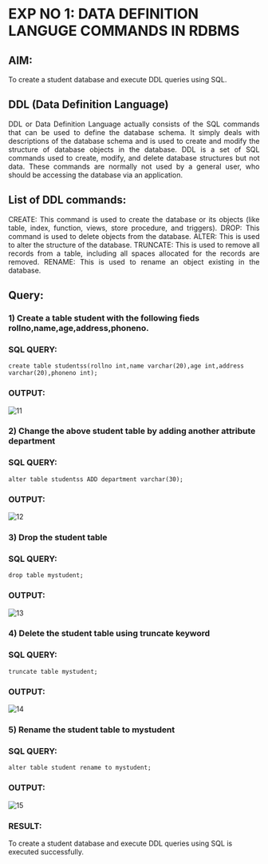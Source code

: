 # EXP NO 1: DATA DEFINITION LANGUGE COMMANDS IN RDBMS

## AIM:
To create a student database and execute DDL queries using SQL.


## DDL (Data Definition Language)
<div align="justify"> 
DDL or Data Definition Language actually consists of the SQL commands that can be used to define the database schema. It simply deals with descriptions of the database schema and is used to create and modify the structure of database objects in the database. DDL is a set of SQL commands used to create, modify, and delete database structures but not data. These commands are normally not used by a general user, who should be accessing the database via an application.
</div>
 
## List of DDL commands: 
<div align="justify">
CREATE: This command is used to create the database or its objects (like table, index, function, views, store procedure, and triggers).
DROP: This command is used to delete objects from the database.
ALTER: This is used to alter the structure of the database.
TRUNCATE: This is used to remove all records from a table, including all spaces allocated for the records are removed.
RENAME: This is used to rename an object existing in the database.
</div>

## Query:
### 1) Create a table student with the following fieds rollno,name,age,address,phoneno.

### SQL QUERY:  
```
create table studentss(rollno int,name varchar(20),age int,address varchar(20),phoneno int);
```
### OUTPUT:
![11](https://github.com/varshxnx/G2_DBMS/assets/122253525/8d13abff-7822-48db-8ac9-fc47d2aaf346)


### 2) Change the above student table by adding another attribute department

### SQL QUERY: 
```
alter table studentss ADD department varchar(30);
```
### OUTPUT:
![12](https://github.com/varshxnx/G2_DBMS/assets/122253525/82a4ba24-0307-4c42-b833-9a1c35853453)



### 3) Drop the student table
 
### SQL QUERY: 
```
drop table mystudent;

```
### OUTPUT:
![13](https://github.com/varshxnx/G2_DBMS/assets/122253525/f1973af5-a3aa-4ff1-937a-c82782b03704)



### 4) Delete the student table using truncate keyword
### SQL QUERY: 
```
truncate table mystudent;

```
### OUTPUT:
![14](https://github.com/varshxnx/G2_DBMS/assets/122253525/53ece79a-e8e1-4b01-8180-ed627069ddb3)


### 5) Rename the student table to mystudent
### SQL QUERY: 
```
alter table student rename to mystudent;

```
### OUTPUT:
![15](https://github.com/varshxnx/G2_DBMS/assets/122253525/ff08cde9-1bdc-4450-bb63-9029a22088f3)


### RESULT:
To create a student database and execute DDL queries using SQL is executed successfully.
